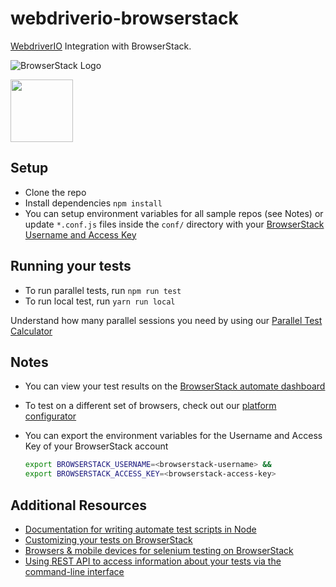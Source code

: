 # webdriverio-browserstack
[WebdriverIO](http://webdriver.io/) Integration with BrowserStack.

![BrowserStack Logo](https://d98b8t1nnulk5.cloudfront.net/production/images/layout/logo-header.png?1469004780)

<img src = "https://webdriver.io/img/webdriverio.png" height = "100">

## Setup
* Clone the repo
* Install dependencies `npm install`
* You can setup environment variables for all sample repos (see Notes) or update `*.conf.js` files inside the `conf/` directory with your [BrowserStack Username and Access Key](https://www.browserstack.com/accounts/settings)

## Running your tests
- To run parallel tests, run `npm run test`
- To run local test, run `yarn run local`

 Understand how many parallel sessions you need by using our [Parallel Test Calculator](https://www.browserstack.com/automate/parallel-calculator?ref=github)

## Notes
* You can view your test results on the [BrowserStack automate dashboard](https://www.browserstack.com/automate)
* To test on a different set of browsers, check out our [platform configurator](https://www.browserstack.com/automate/capabilities)
* You can export the environment variables for the Username and Access Key of your BrowserStack account
  
  ```sh
  export BROWSERSTACK_USERNAME=<browserstack-username> &&
  export BROWSERSTACK_ACCESS_KEY=<browserstack-access-key>
  ```
  
## Additional Resources
* [Documentation for writing automate test scripts in Node](https://www.browserstack.com/automate/node)
* [Customizing your tests on BrowserStack](https://www.browserstack.com/automate/capabilities)
* [Browsers & mobile devices for selenium testing on BrowserStack](https://www.browserstack.com/list-of-browsers-and-platforms?product=automate)
* [Using REST API to access information about your tests via the command-line interface](https://www.browserstack.com/automate/rest-api)
